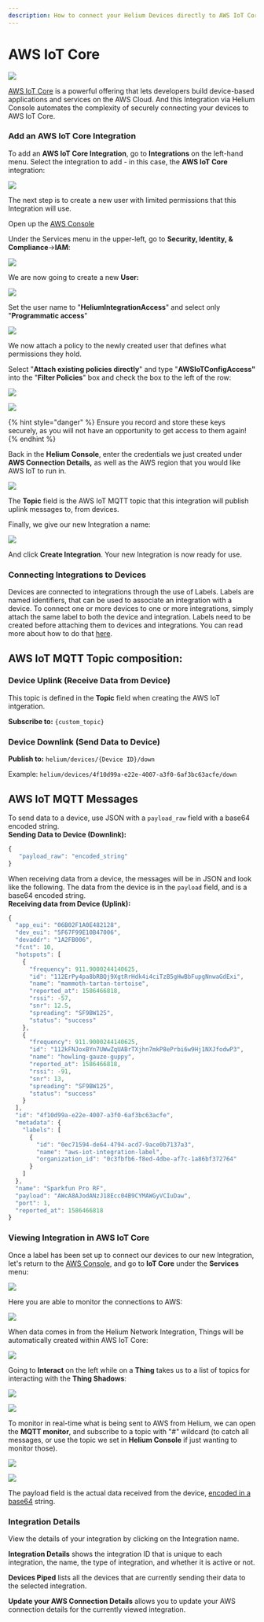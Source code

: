 ```yaml
---
description: How to connect your Helium Devices directly to AWS IoT Core.
---
```


# AWS IoT Core

![](../../.gitbook/assets/image%20%2843%29%20%281%29.png)

[AWS IoT Core](https://aws.amazon.com/iot-core/) is a powerful offering that lets developers build device-based applications and services on the AWS Cloud. And this Integration via Helium Console automates the complexity of securely connecting your devices to AWS IoT Core. 

### Add an AWS IoT Core Integration

To add an **AWS IoT Core Integration**, go to **Integrations** on the left-hand menu. Select the integration to add - in this case, the **AWS IoT Core** integration:

![](../../.gitbook/assets/integrations-aws-iot-core.png)

The next step is to create a new user with limited permissions that this Integration will use.

Open up the [AWS Console](https://console.aws.amazon.com/)

Under the Services menu in the upper-left, go to **Security, Identity, & Compliance**-&gt;**IAM**:

![](../../.gitbook/assets/image%20%2826%29.png)

We are now going to create a new **User:**

![](../../.gitbook/assets/image%20%2863%29%20%281%29%20%281%29.png)

Set the user name to "**HeliumIntegrationAccess**" and select only "**Programmatic access**"

![](../../.gitbook/assets/image%20%2871%29%20%281%29.png)

We now attach a policy to the newly created user that defines what permissions they hold.

Select "**Attach existing policies directly**" and type "**AWSIoTConfigAccess"** into the "**Filter Policies**" box and check the box to the left of the row:

![](../../.gitbook/assets/image%20%2886%29%20%281%29.png)

![](../../.gitbook/assets/image%20%2868%29%20%281%29.png)

{% hint style="danger" %}
Ensure you record and store these keys securely, as you will not have an opportunity to get access to them again!
{% endhint %}

Back in the **Helium Console**, enter the credentials we just created under **AWS Connection Details,** as well as the AWS region that you would like AWS IoT to run in.

![](../../.gitbook/assets/image%20%2876%29%20%281%29.png)

The **Topic** field is the AWS IoT MQTT topic that this integration will publish uplink messages to, from devices.

Finally, we give our new Integration a name:

![](../../.gitbook/assets/image%20%2847%29%20%281%29.png)

And click **Create Integration**. Your new Integration is now ready for use. 

### Connecting Integrations to Devices

Devices are connected to integrations through the use of Labels. Labels are named identifiers, that can be used to associate an integration with a device. To connect one or more devices to one or more integrations, simply attach the same label to both the device and integration. Labels need to be created before attaching them to devices and integrations. You can read more about how to do that [here](https://developer.helium.com/console/labels).

## AWS IoT MQTT Topic composition:

### Device Uplink \(Receive Data from Device\)

This topic is defined in the **Topic** field when creating the AWS IoT intgeration.

**Subscribe to:** `{custom_topic}`

### Device Downlink \(Send Data to Device\)

**Publish to:** `helium/devices/{Device ID}/down`

Example: `helium/devices/4f10d99a-e22e-4007-a3f0-6af3bc63acfe/down`

## AWS IoT MQTT Messages

To send data to a device, use JSON with a `payload_raw` field with a base64 encoded string.  
**Sending Data to Device \(Downlink\):**

```javascript
{
   "payload_raw": "encoded_string"
}
```

When receiving data from a device, the messages will be in JSON and look like the following. The data from the device is in the `payload` field, and is a base64 encoded string.  
**Receiving data from Device \(Uplink\):**

```javascript
{
  "app_eui": "06B02F1A0E482128",
  "dev_eui": "5F67F99E10B47006",
  "devaddr": "1A2FB006",
  "fcnt": 10,
  "hotspots": [
    {
      "frequency": 911.9000244140625,
      "id": "112ErPy4pa8bRBQj9XgtRrHdk4i4ciTzB5gHwBbFupgNnwaGdExi",
      "name": "mammoth-tartan-tortoise",
      "reported_at": 1586466818,
      "rssi": -57,
      "snr": 12.5,
      "spreading": "SF9BW125",
      "status": "success"
    },
    {
      "frequency": 911.9000244140625,
      "id": "112kFNJoxBYn7UWwZqUABrTXjhn7mkP8ePrbi6w9Hj1NXJfodwP3",
      "name": "howling-gauze-guppy",
      "reported_at": 1586466818,
      "rssi": -91,
      "snr": 13,
      "spreading": "SF9BW125",
      "status": "success"
    }
  ],
  "id": "4f10d99a-e22e-4007-a3f0-6af3bc63acfe",
  "metadata": {
    "labels": [
      {
        "id": "0ec71594-de64-4794-acd7-9ace0b7137a3",
        "name": "aws-iot-integration-label",
        "organization_id": "0c3fbfb6-f8ed-4dbe-af7c-1a86bf372764"
      }
    ]
  },
  "name": "Sparkfun Pro RF",
  "payload": "AWcA8AJodANzJ18Ecc04B9CYMAWGyVCIuDaw",
  "port": 1,
  "reported_at": 1586466818
}
```

### Viewing Integration in AWS IoT Core

Once a label has been set up to connect our devices to our new Integration, let's return to the [AWS Console](https://console.aws.amazon.com/), and go to **IoT Core** under the **Services** menu:

![](../../.gitbook/assets/image%20%2830%29%20%281%29.png)

Here you are able to monitor the connections to AWS:

![](../../.gitbook/assets/image%20%2884%29%20%281%29.png)

When data comes in from the Helium Network Integration, Things will be automatically created within AWS IoT Core:

![](../../.gitbook/assets/image%20%2824%29%20%282%29.png)

Going to **Interact** on the left while on a **Thing** takes us to a list of topics for interacting with the **Thing Shadows**:

![](../../.gitbook/assets/image%20%2818%29%20%282%29.png)

![](../../.gitbook/assets/image%20%2820%29.png)

To monitor in real-time what is being sent to AWS from Helium, we can open the **MQTT monitor**, and subscribe to a topic with "\#" wildcard \(to catch all messages, or use the topic we set in **Helium Console** if just wanting to monitor those\).

![](../../.gitbook/assets/image%20%283%29.png)

![](../../.gitbook/assets/image%20%2854%29%20%281%29.png)

The payload field is the actual data received from the device, [encoded in a base64](https://www.base64decode.org/) string.

### Integration Details

View the details of your integration by clicking on the Integration name.

**Integration Details** shows the integration ID that is unique to each integration, the name, the type of integration, and whether it is active or not.

**Devices Piped** lists all the devices that are currently sending their data to the selected integration.

**Update your AWS Connection Details** allows you to update your AWS connection details for the currently viewed integration.

### 



